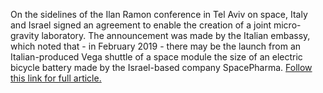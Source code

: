On the sidelines of the Ilan Ramon conference in Tel Aviv on space, Italy and Israel signed an agreement to enable the creation of a joint
micro-gravity laboratory. The announcement was made by the Italian embassy, which noted that - in February 2019 - there may be the launch 
from an Italian-produced Vega shuttle of a space module the size of an electric bicycle battery made by the Israel-based company
SpacePharma.
[Follow this link for full article.](http://www.ansamed.info/ansamed/en/news/sections/science/2018/01/30/italy-and-israel-sign-accord-for-microgravity-lab_0add90ac-2411-4f57-a967-668b84293adf.html)
